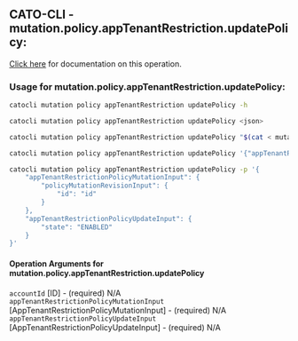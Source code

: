 
## CATO-CLI - mutation.policy.appTenantRestriction.updatePolicy:
[Click here](https://api.catonetworks.com/documentation/#mutation-mutation.policy.appTenantRestriction.updatePolicy) for documentation on this operation.

### Usage for mutation.policy.appTenantRestriction.updatePolicy:

```bash
catocli mutation policy appTenantRestriction updatePolicy -h

catocli mutation policy appTenantRestriction updatePolicy <json>

catocli mutation policy appTenantRestriction updatePolicy "$(cat < mutation.policy.appTenantRestriction.updatePolicy.json)"

catocli mutation policy appTenantRestriction updatePolicy '{"appTenantRestrictionPolicyMutationInput":{"policyMutationRevisionInput":{"id":"id"}},"appTenantRestrictionPolicyUpdateInput":{"state":"ENABLED"}}'

catocli mutation policy appTenantRestriction updatePolicy -p '{
    "appTenantRestrictionPolicyMutationInput": {
        "policyMutationRevisionInput": {
            "id": "id"
        }
    },
    "appTenantRestrictionPolicyUpdateInput": {
        "state": "ENABLED"
    }
}'
```

#### Operation Arguments for mutation.policy.appTenantRestriction.updatePolicy ####

`accountId` [ID] - (required) N/A    
`appTenantRestrictionPolicyMutationInput` [AppTenantRestrictionPolicyMutationInput] - (required) N/A    
`appTenantRestrictionPolicyUpdateInput` [AppTenantRestrictionPolicyUpdateInput] - (required) N/A    
